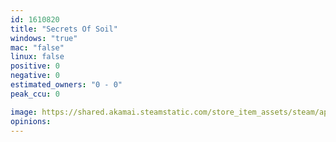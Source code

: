 ```yaml
---
id: 1610820
title: "Secrets Of Soil"
windows: "true"
mac: "false"
linux: false
positive: 0
negative: 0
estimated_owners: "0 - 0"
peak_ccu: 0

image: https://shared.akamai.steamstatic.com/store_item_assets/steam/apps/1610820/header.jpg?t=1666266206
opinions:
---
```

